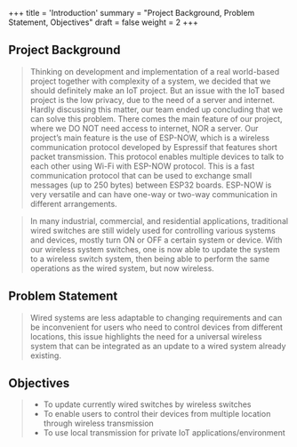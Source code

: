 +++
title = 'Introduction'
summary = "Project Background, Problem Statement, Objectives"
draft = false
weight = 2
+++




## Project Background
> Thinking on development and implementation of a real world-based project together with complexity of a system, we decided that we should definitely make an IoT project. But an issue with the IoT based project is the low privacy, due to the need of a server and internet. Hardly discussing this matter, our team ended up concluding that we can solve this problem. There comes the main feature of our project, where we DO NOT need access to internet, NOR a server.
Our project’s main feature is the use of ESP-NOW, which is a wireless communication protocol developed by Espressif that features short packet transmission. This protocol enables multiple devices to talk to each other using Wi-Fi with ESP-NOW protocol. This is a fast communication protocol that can be used to exchange small messages (up to 250 bytes) between ESP32 boards. ESP-NOW is very versatile and  can have one-way or two-way communication in different arrangements.

> In many industrial, commercial, and residential applications, traditional wired switches are still widely used for controlling various systems and devices, mostly turn ON or OFF a certain system or device. With our wireless system switches, one is now able to update the system to a wireless switch system, then being able to perform the same operations as the wired system, but now wireless.

## Problem Statement
> Wired systems are less adaptable to changing requirements and can be inconvenient for users who need to control devices from different locations, this issue highlights the need for a universal wireless system that can be integrated as an update to a wired system already existing.


## Objectives
> - To update currently wired switches by wireless switches
> - To enable users to control their devices from multiple location through wireless transmission
> - To use local transmission for private IoT applications/environment

